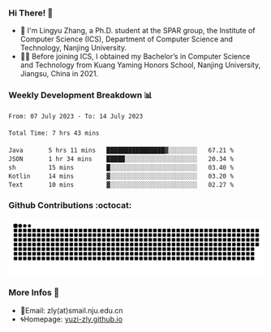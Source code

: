 ### Hi There! 👋 
- 🐳 I'm Lingyu Zhang, a Ph.D. student at the SPAR group, the Institute of Computer Science (ICS), Department of Computer Science and Technology, Nanjing University.
- 🧑‍🎓 Before joining ICS, I obtained my Bachelor’s in Computer Science and Technology from Kuang Yaming Honors School, Nanjing University, Jiangsu, China in 2021.

### Weekly Development Breakdown :bar_chart:

<!--START_SECTION:waka-->

```txt
From: 07 July 2023 - To: 14 July 2023

Total Time: 7 hrs 43 mins

Java       5 hrs 11 mins   ████████████████▓░░░░░░░░   67.21 %
JSON       1 hr 34 mins    █████░░░░░░░░░░░░░░░░░░░░   20.34 %
sh         15 mins         █░░░░░░░░░░░░░░░░░░░░░░░░   03.40 %
Kotlin     14 mins         ▓░░░░░░░░░░░░░░░░░░░░░░░░   03.20 %
Text       10 mins         ▓░░░░░░░░░░░░░░░░░░░░░░░░   02.27 %
```

<!--END_SECTION:waka-->

### Github Contributions :octocat:

![](https://raw.githubusercontent.com/yuzi-zly/yuzi-zly/output/github-contribution-grid-snake.svg)              


### More Infos 📖

- 📧Email: zly(at)smail.nju.edu.cn
- 🌀Homepage: [yuzi-zly.github.io](https://yuzi-zly.github.io/)
